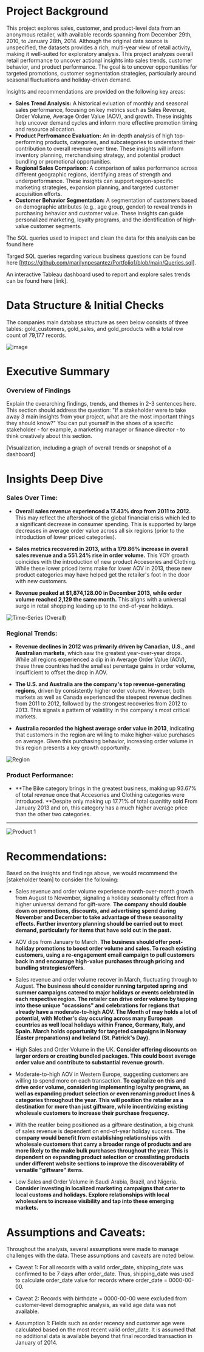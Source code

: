 # Project Background
This project explores sales, customer, and product-level data from an anonymous retailer, with available records spanning from December 29th, 2010, to January 28th, 2014. Although the original data source is unspecified, the datasets provides a rich, multi-year view of retail activity, making it well-suited for exploratory analysis. This project analyzes overall retail performance to uncover actional insights into sales trends, customer behavior, and product performance. The goal is to uncover opportunities for targeted promotions, customer segmentation strategies, particularly around seasonal fluctuations and holiday-driven demand.


Insights and recommendations are provided on the following key areas:

- **Sales Trend Analysis:** A historical evluation of monthly and seasonal sales performance, focusing on key metrics such as Sales Revenue, Order Volume, Average Order Value (AOV), and growth. These insights help uncover demand cycles and inform more effective promotion timing and resource allocation. 
- **Product Perfromance Evaluation:** An in-depth analysis of high top-performing products, categories, and subcategories to understand their contribution to overall revenue over time. These insights will inform inventory planning, merchandising strategy, and potential product bundling or promotional opportunities.
- **Regional Sales Comparison:** A comparison of sales performance across different geographic regions, identifying areas of strength and underperformance. These insights can support region-specific marketing strategies, expansion planning, and targeted customer acquisition efforts.
- **Customer Behavior Segmentation:** A segmentation of customers based on demographic attributes (e.g., age group, gender) to reveal trends in purchasing behavior and customer value. These insights can guide personalized marketing, loyalty programs, and the identification of high-value customer segments.

The SQL queries used to inspect and clean the data for this analysis can be found here 

Targed SQL queries regarding various business questions can be found here [https://github.com/marilynpesantez/Portfolio1/blob/main/Queries.sql].

An interactive Tableau dashboard used to report and explore sales trends can be found here [link].


# Data Structure & Initial Checks

The companies main database structure as seen below consists of three tables: gold_customers, gold_sales, and gold_products with a total row count of 79,177 records.

![image](https://github.com/user-attachments/assets/04c04908-615a-467a-898d-922df679be3d)

# Executive Summary

### Overview of Findings

Explain the overarching findings, trends, and themes in 2-3 sentences here. This section should address the question: "If a stakeholder were to take away 3 main insights from your project, what are the most important things they should know?" You can put yourself in the shoes of a specific stakeholder - for example, a marketing manager or finance director - to think creatively about this section.

[Visualization, including a graph of overall trends or snapshot of a dashboard]



# Insights Deep Dive
### Sales Over Time:

* **Overall sales revenue experienced a 17.43% drop from 2011 to 2012.** This may reflect the aftershock of the global financial crisis which led to a significant decrease in consumer spending. This is supported by large decreases in average order value across all six regions (prior to the introduction of lower priced categories).

* **Sales metrics recovered in 2013, with a 179.86% increase in overall sales revenue and a 551.24% rise in order volume.** This YOY growth coincides with the introduction of new product Accesories and Clothing. While these lower priced items make for lower AOV in 2013, these  new product categories may have helped get the retailer's foot in the door with new customers.

* **Revenue peaked at $1,874,128.00 in December 2013, while order volume reached 2,129 the same month.** This aligns with a universal surge in retail shopping leading up to the end-of-year holidays.

![Time-Series (Overall)](https://github.com/user-attachments/assets/c2db7fe5-d43e-42c9-9134-722931184b7f)

### Regional Trends:

* **Revenue declines in 2012 was primarily driven by Canadian, U.S., and Australian markets**, which saw the greatest year-over-year drops. While all regions experienced a dip in in Average Order Value (AOV), these three countries had the smallest perentage gains in order volume, insufficient to offset the drop in AOV.
  
* **The U.S. and Australia are the company's top revenue-generating regions**, driven by consistently higher order volume. However, both markets as well as Canada experienced the steepest revenue declines from 2011 to 2012, followed by the strongest recoveries from 2012 to 2013. This signals a pattern of volatility in the company's most critical markets. 

* **Australia recorded the highest average order value in 2013**, indicating that customers in the region are willing to make higher-value purchases on average. Given this purchasing behavior, increasing order volume in this region presents a key growth opportunity.

![Region](https://github.com/user-attachments/assets/b3fae57b-4678-4350-b26d-b9f80d4a8f3e)

### Product Performance:

* **The Bike category brings in the greatest business, making up 93.67% of total revenue once that Accesories and Clothing categories were introduced. **Despite only making up 17.71% of total quanitity sold From January 2013 and on, this category has a much higher average price than the other two categories. 

* **
![Product 1](https://github.com/user-attachments/assets/e6a08d6d-dae4-411f-944c-c988554a5b11)

# Recommendations:

Based on the insights and findings above, we would recommend the [stakeholder team] to consider the following: 

* Sales revenue and order volume experience month-over-month growth from August to November, signaling a holiday seasonality effect from a higher universal demand for gift-ware. **The company should double down on promotions, discounts, and advertising spend during November and December to take advantage of these seasonality effects. Further inventory planning should be carried out to meet demand, particularly for items that have sold out in the past.**
  
* AOV dips from January to March. **The business should offer post-holiday promotions to boost order volume and sales. To reach existing customers, using a re-engagement email campaign to pull customers back in and encourage high-value purchases through pricing and bundling strategies/offers.**
  
* Sales revenue and order volume recover in March, fluctuating through to August. **The business should consider running targeted spring and summer campaigns catered to major holidays or events celebrated in each respective region. The retailer can drive order volume by tapping into these unique "ocassions" and celebrations for regions that already have a moderate-to-high AOV. The Month of may holds a lot of potential, with Mother's day occuring across many European countries as well local holidays within France, Germany, Italy, and Spain. March holds opportunity for targeted campaigns in Norway (Easter preparations) and Ireland (St. Patrick's Day).**
  
* High Sales and Order Volume in the UK. **Consider offering discounts on larger orders or creating bundled packages. This could boost average order value and contribute to substantial revenue growth.**
  
* Moderate-to-high AOV in Western Europe, suggesting customers are willing to spend more on each transaction. **To capitalize on this and drive order volume, considering implementing loyalty programs, as well as expanding product selection or even renaming product lines & categories throughout the year. This will position the retailer as a destination for more than just giftware, while incentivizing existing wholesale customers to increase their purchase frequency.**

* With the reatiler being positioned as a giftware destination, a big chunk of sales revenue is dependent on end-of-year holiday success. **The company would benefit from establishing relationships with wholesale customers that carry a broader range of products and are more likely to the make bulk purchases throughout the year. This is dependent on expanding product selection or crosslisting products under different website sections to improve the discoverability of versatile "giftware" items.**

* Low Sales and Order Volume in Saudi Arabia, Brazil, and Nigeria. **Consider investing in localized marketing campaigns that cater to local customs and holidays. Explore relationships with local wholesalers to increase visibility and tap into these emerging markets.**

# Assumptions and Caveats:

Throughout the analysis, several assumptions were made to manage challenges with the data. These assumptions and caveats are noted below:

* Caveat 1: For all records with a valid order_date, shipping_date was confirmed to be 7 days after order_date. Thus, shipping_date was used to calculate order_date value for records where order_date = 0000-00-00.
  
* Caveat 2: Records with birthdate = 0000-00-00 were excluded from customer-level demographic analysis, as valid age data was not available.

* Assumption 1: Fields such as order recency and customer age were calculated based on the most recent valid order_date. It is assumed that no additional data is available beyond that final recorded transaction in January of 2014. 

